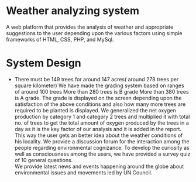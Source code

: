 # Weather analyzing system

A web platform that provides the analysis of weather and appropriate suggestions to the user depending upon the various factors using simple frameworks of HTML, CSS, PHP, and MySql.

# System Design
* There must be 149 trees for around 147 acres( around 278 trees per square kilometer)
We have made the grading system based on ranges of around 100 trees
More than 280 trees is B grade
More than 380 trees is A grade.
The grade is displayed on the screen depending upon the satisfaction of the above conditions and also how many more trees are required to be planted is displayed.
We generalized the net oxygen production by category 1 and category 2 trees and multiplied it with total no. of trees to get the total amount of oxygen produced by the trees in a day as it is the key factor of our analysis and it is added in the report.
This way the user gets an better idea about the weather conditions of his locality.
We provide a discussion forum for the interaction among the people regarding environmental cognizance.
To develop  the curiosity as well as consciousness among the users, we have provided a survey quiz of 10 general questions.  
We provide latest news and events happening around the globe about environmental issues and movements led by UN Council.


